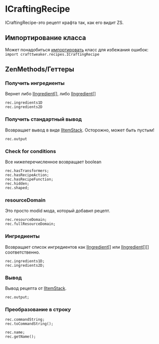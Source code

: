 # ICraftingRecipe

ICraftingRecipe-это рецепт крафта так, как его видит ZS.

## Импортирование класса

Может понадобиться [импортировать](/AdvancedFunctions/Import/) класс для избежания ошибок:  
`import crafttweaker.recipes.ICraftingRecipe`

## ZenMethods/Геттеры

### Получить ингредиенты

Вернет либо [IIngredient](/Vanilla/Variable_Types/IIngredient/)[], либо [IIngredient](/Vanilla/Variable_Types/IIngredient/)[]

```zenscript
rec.ingredients1D
rec.ingredients2D
```

### Получить стандартный вывод

Возвращает вывод в виде [IItemStack](/Vanilla/Items/IItemStack/). Осторожно, может быть пустым!

```zenscript
rec.output
```

### Check for conditions

Все нижеперечисленное возвращает boolean

```zenscript
rec.hasTransformers;
rec.hasRecipeAction;
rec.hasRecipeFunction;
rec.hidden;
rec.shaped;
```

### resourceDomain

Это просто modid мода, который добавил рецепт.

```zenscript
rec.resourceDomain;
rec.fullResourceDomain;
```

### Ингредиенты

Возвращает список ингредиентов как [IIngredient](/Vanilla/Variable_Types/IIngredient/)\[] или [IIngredient](/Vanilla/Variable_Types/IIngredient/)\[]\[] соответственно.

```zenscript
rec.ingredients1D;
rec.ingredients2D;
```

### Вывод

Вывод рецепта от [IItemStack](/Vanilla/Items/IItemStack/).

```zenscript
rec.output;
```

### Преобразование в строку

```zenscript
rec.commandString;
rec.toCommandString();

rec.name;
rec.getName();
```